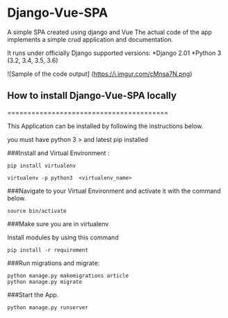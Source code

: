 # Django-Vue-SPA
A simple SPA created using django and Vue The actual code of the app implements a simple  crud application and documentation.

It runs under officially Django supported versions:
*Django 2.01
*Python 3 (3.2, 3.4, 3.5, 3.6)

![Sample of the code output]
(https://i.imgur.com/cMnsa7N.png)

## How to install Django-Vue-SPA locally
========================================

This Application can be installed by following the instructions below.

you must have python 3 > and latest pip  installed


###Install and  Virtual Environment :
```
pip install virtualenv

virtualenv -p python3  <virtualenv_name>
```
###Navigate to your Virtual Environment and activate it with the command below.
```
source bin/activate
```

###Make sure you are in virtualenv

Install modules by using this command

```
pip install -r requirement
```

###Run migrations and migrate: 
```
python manage.py makemigrations article 
python manage.py migrate
```

###Start the App.
```
python manage.py runserver
```